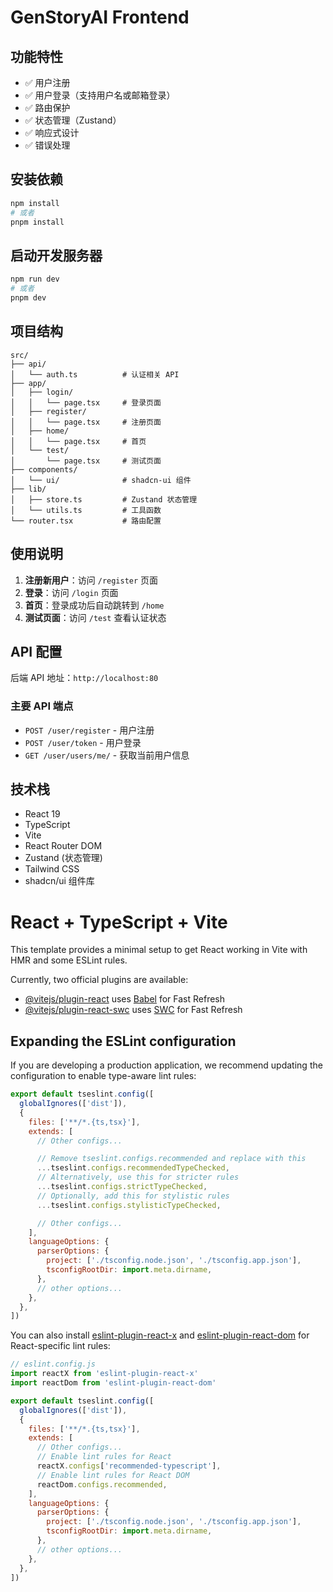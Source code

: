 # GenStoryAI Frontend

## 功能特性

- ✅ 用户注册
- ✅ 用户登录（支持用户名或邮箱登录）
- ✅ 路由保护
- ✅ 状态管理（Zustand）
- ✅ 响应式设计
- ✅ 错误处理

## 安装依赖

```bash
npm install
# 或者
pnpm install
```

## 启动开发服务器

```bash
npm run dev
# 或者
pnpm dev
```

## 项目结构

```
src/
├── api/
│   └── auth.ts          # 认证相关 API
├── app/
│   ├── login/
│   │   └── page.tsx     # 登录页面
│   ├── register/
│   │   └── page.tsx     # 注册页面
│   ├── home/
│   │   └── page.tsx     # 首页
│   └── test/
│       └── page.tsx     # 测试页面
├── components/
│   └── ui/              # shadcn-ui 组件
├── lib/
│   ├── store.ts         # Zustand 状态管理
│   └── utils.ts         # 工具函数
└── router.tsx           # 路由配置
```

## 使用说明

1. **注册新用户**：访问 `/register` 页面
2. **登录**：访问 `/login` 页面
3. **首页**：登录成功后自动跳转到 `/home`
4. **测试页面**：访问 `/test` 查看认证状态

## API 配置

后端 API 地址：`http://localhost:80`

### 主要 API 端点

- `POST /user/register` - 用户注册
- `POST /user/token` - 用户登录
- `GET /user/users/me/` - 获取当前用户信息

## 技术栈

- React 19
- TypeScript
- Vite
- React Router DOM
- Zustand (状态管理)
- Tailwind CSS
- shadcn/ui 组件库

# React + TypeScript + Vite

This template provides a minimal setup to get React working in Vite with HMR and some ESLint rules.

Currently, two official plugins are available:

- [@vitejs/plugin-react](https://github.com/vitejs/vite-plugin-react/blob/main/packages/plugin-react) uses [Babel](https://babeljs.io/) for Fast Refresh
- [@vitejs/plugin-react-swc](https://github.com/vitejs/vite-plugin-react/blob/main/packages/plugin-react-swc) uses [SWC](https://swc.rs/) for Fast Refresh

## Expanding the ESLint configuration

If you are developing a production application, we recommend updating the configuration to enable type-aware lint rules:

```js
export default tseslint.config([
  globalIgnores(['dist']),
  {
    files: ['**/*.{ts,tsx}'],
    extends: [
      // Other configs...

      // Remove tseslint.configs.recommended and replace with this
      ...tseslint.configs.recommendedTypeChecked,
      // Alternatively, use this for stricter rules
      ...tseslint.configs.strictTypeChecked,
      // Optionally, add this for stylistic rules
      ...tseslint.configs.stylisticTypeChecked,

      // Other configs...
    ],
    languageOptions: {
      parserOptions: {
        project: ['./tsconfig.node.json', './tsconfig.app.json'],
        tsconfigRootDir: import.meta.dirname,
      },
      // other options...
    },
  },
])
```

You can also install [eslint-plugin-react-x](https://github.com/Rel1cx/eslint-react/tree/main/packages/plugins/eslint-plugin-react-x) and [eslint-plugin-react-dom](https://github.com/Rel1cx/eslint-react/tree/main/packages/plugins/eslint-plugin-react-dom) for React-specific lint rules:

```js
// eslint.config.js
import reactX from 'eslint-plugin-react-x'
import reactDom from 'eslint-plugin-react-dom'

export default tseslint.config([
  globalIgnores(['dist']),
  {
    files: ['**/*.{ts,tsx}'],
    extends: [
      // Other configs...
      // Enable lint rules for React
      reactX.configs['recommended-typescript'],
      // Enable lint rules for React DOM
      reactDom.configs.recommended,
    ],
    languageOptions: {
      parserOptions: {
        project: ['./tsconfig.node.json', './tsconfig.app.json'],
        tsconfigRootDir: import.meta.dirname,
      },
      // other options...
    },
  },
])
```
